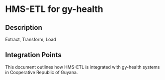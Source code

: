 # HMS-ETL for gy-health

## Description

Extract, Transform, Load

## Integration Points

This document outlines how HMS-ETL is integrated with gy-health systems in Cooperative Republic of Guyana.
